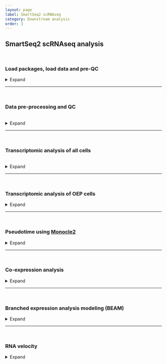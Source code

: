 ```yaml
---
layout: page
label: SmartSeq2 scRNAseq
category: Downstream analysis
order: 3
---
```


## SmartSeq2 scRNAseq analysis

</br>

### Load packages, load data and pre-QC

<details><summary class="box">Expand</summary>
<p>

Automatic switch for running pipeline through Nextflow or interactively in Rstudio

```R
library(getopt)
spec = matrix(c(
  'runtype', 'l', 2, "character",
  'cores'   , 'c', 2, "integer",
  'custom_functions', 'm', 2, "character"
), byrow=TRUE, ncol=4)
opt = getopt(spec)

# Set run location
if(length(commandArgs(trailingOnly = TRUE)) == 0){
  cat('No command line arguments provided, user defaults paths are set for running interactively in Rstudio on docker\n')
  opt$runtype = "user"
} else {
  if(is.null(opt$runtype)){
    stop("--runtype must be either 'user' or 'nextflow'")
  }
  if(tolower(opt$runtype) != "user" & tolower(opt$runtype) != "nextflow"){
    stop("--runtype must be either 'user' or 'nextflow'")
  }
  if(tolower(opt$runtype) == "nextflow"){
    if(is.null(opt$custom_functions) | opt$custom_functions == "null"){
      stop("--custom_functions path must be specified in process params config")
    }
  }
}
```

</br>

Set paths and pipeline parameters. Load data, packages and custom functions.

```R
{
  if (opt$runtype == "user"){

    # load custom functions
    sapply(list.files('./NF-downstream_analysis/bin/custom_functions/', full.names = T), source)

    output_path = "./output/NF-downstream_analysis/smartseq_analysis/output/"
    plot_path = "./output/NF-downstream_analysis/smartseq_analysis/output/plots/"
    merged_counts_path = './output/NF-smartseq2_alignment/merged_counts/output/'
    genome_annotations_path = './output/NF-downstream_analysis/extract_gtf_annotations/'
    gfp_counts = './output/NF-smartseq2_alignment/merged_counts/output/'
    velocyto_input = './output/NF-smartseq2_alignment/velocyto/'

    # set cores
    ncores = 8

  } else if (opt$runtype == "nextflow"){
    cat('pipeline running through nextflow\n')

    # load custom functions
    sapply(list.files(opt$custom_functions, full.names = T), source)
    output_path = "./output/"
    plot_path = "./output/plots/"
    merged_counts_path = './'
    genome_annotations_path = './'
    gfp_counts = './'
    velocyto_input = './'

    # set cores
    ncores = opt$cores
  }

  dir.create(output_path, recursive = T)
  dir.create(plot_path, recursive = T)

  # load required packages
  library(Antler)
  library(velocyto.R)
  library(stringr)
  library(monocle)
  library(plyr)
  library(dplyr)
  library(ggsignif)
  library(cowplot)
  library(rstatix)
  library(extrafont)
}

# set pipeline params
seed=1
perp=5
eta=200

#' Stage colors
stage_cols = setNames(c("#BBBDC1", "#6B98E9", "#05080D"), c('8', '11', '15'))
```

</br>

Load data and initialise Antler object

```R
# Load and hygienize dataset
m = Antler$new(plot_folder=plot_path, num_cores=ncores)

# load in phenoData and assayData from ../dataset -> assayData is count matrix; phenoData is metaData (i.e. replicated, conditions, samples etc)
m$loadDataset(folderpath=merged_counts_path)

pData(m$expressionSet)$cells_colors = stage_cols[as.character(pData(m$expressionSet)$timepoint)]
```

</br>

Plot pre-QC metrics

```R
m$plotReadcountStats(data_status="Raw", by="timepoint", category="timepoint", basename="preQC", reads_name="read", cat_colors=unname(stage_cols))
```

<div class="tab">
  <button class="tablinks" onclick="openTab(event, 'Cells per stage-pre')">Cells per stage</button>
  <button class="tablinks" onclick="openTab(event, 'Readcounts per cell-pre')">Readcounts per cell</button>
  <button class="tablinks" onclick="openTab(event, 'Genes per cell-pre')">Genes per cell</button>
</div>

<div id="Cells per stage-pre" class="tabcontent">
  <img src="{{site.baseurl}}/assets/output/NF-downstream_analysis/smartseq_analysis/output/plots/preQC_statistics_cellNumber_timepoint_by_timepoint.png">
</div>

<div id="Readcounts per cell-pre" class="tabcontent">
  <img src="{{site.baseurl}}/assets/output/NF-downstream_analysis/smartseq_analysis/output/plots/preQC_statistics_counts_timepoint_by_timepoint.png">
</div>

<div id="Genes per cell-pre" class="tabcontent">
  <img src="{{site.baseurl}}/assets/output/NF-downstream_analysis/smartseq_analysis/output/plots/preQC_statistics_geneCounts_timepoint_by_timepoint.png">
</div>

</br>

</br>

Some key genes are not annotated in the GTF - manually add these gene names to the annotations file

```R
# read in annotations file
gtf_annotations = read.csv(list.files(genome_annotations_path, pattern = '*gene_annotations.csv', full.names = T), stringsAsFactors = F)

# add missing annotations to annotations file
extra_annotations = c('FOXI3' = 'ENSGALG00000037457', 'ATN1' = 'ENSGALG00000014554', 'TBX10' = 'ENSGALG00000038767',
                      'COL11A1' = 'ENSGALG00000005180', 'GRHL2' = 'ENSGALG00000037687')

# add extra annotations to annotations csv file
gtf_annotations[,2] <- apply(gtf_annotations, 1, function(x) ifelse(x[1] %in% extra_annotations, names(extra_annotations)[extra_annotations %in% x], x[2]))

# label extra MT genes
MT_genes = c('ND3', 'CYTB', 'COII', 'ATP8', 'ND4', 'ND4L')
gtf_annotations[gtf_annotations[,2] %in% MT_genes,2] <- paste0('MT-', gtf_annotations[gtf_annotations[,2] %in% MT_genes,2])

write.csv(gtf_annotations, paste0(output_path, 'new_annotations.csv'), row.names = F)

# set gene annotations
m$setCurrentGeneNames(geneID_mapping_file=paste0(output_path, 'new_annotations.csv'))
```

</br>

Add list of key genes to Antler object

```R
#' Store known genes
apriori_genes = c(
  'DACH1', 'DLX3', 'DLX5', 'DLX6', 'EYA1', 'EYA2', 'FOXG1', 'FOXI3', 'GATA3', 'GBX2', 'HESX1', 'IRX1', 'IRX2', 'IRX3', 'LMX1A', 'LMX1B', 'PAX2', 'SALL4', 'SIX4', 'SOHO-1', 'SOX10', 'SOX2', 'SOX8', 'SOX9', 'SIX1', 'TBX2', # Known_otic_genes
  'ATN1', 'BACH2', 'CNOT4', 'CXCL14', 'DACH2', 'ETS1', 'FEZ1', 'FOXP3', 'HIPK1', 'HOMER2', 'IRX4', 'IRX5', 'KLF7', 'KREMEN1', 'LDB1', 'MSI1', 'PDLIM4', 'PLAG1', 'PNOC', 'PKNOX2', 'RERE', 'SMOC1', 'SOX13', 'TCF7L2', 'TEAD3', 'ZBTB16', 'ZFHX3', 'ZNF384', 'ZNF385C', # New_otic_TFs
  'PRDM1', 'FOXI1', 'NKX2-6', 'NR2F2', 'PDLIM1', 'PHOX2B', 'SALL1', 'TBX10', 'TFAP2E', 'TLX1', 'VGLL2', # Epibranchial_genes
  'ZNF423', 'CXCR4', 'MAFB', 'MYC', 'ZEB2', # Neural_Genes
  'CD151', 'ETS2', 'FGFR4', 'OTX2', 'Pax3', 'PAX6', 'PAX7', 'SIX3', # Non_otic_placode_genes
  'FOXD3', 'ID2', 'ID4', 'MSX1', 'TFAP2A', 'TFAP2B', 'TFAP2C', # Neural_Crest_Genes
  'GATA2', # Epidermis_genes
  'COL11A1', 'DTX4', 'GRHL2', 'NELL1', 'OTOL1', # Disease_associated_genes
  'ARID3A', 'BMP4', 'CREBBP', 'ETV4', 'ETV5', 'EYA4', 'FOXP4', 'FSTL4', 'HOXA2', 'JAG1', 'LFNG', 'LZTS1', 'MAFA', 'MEIS1', 'MYB', 'MYCN', 'NFKB1', 'NOTCH1', 'SPRY1', 'SPRY2', 'SSTR5', # chen et al. 2017
  'TWIST1', 'ASL1', 'MAF' # other_genes
)

m$favorite_genes <- unique(sort(apriori_genes))
```

</details>

---

</br>

### Data pre-processing and QC

</br>

<details><summary class="box">Expand</summary>
<p>

Remove gene and cell outliers

```R
#' Remove outliers genes and cells
m$removeOutliers( lowread_thres = 5e5,   # select cells with more than 500000 reads
                  genesmin = 1000,       # select cells expressing more than 1k genes
                  cellmin = 3,           # select genes expressed in more than 3 cells)
                  data_status='Raw')
```

</br>

Remove control cells

```R
annotations = list(
  "blank"=c('241112', '250184', '265102', '272111', '248185', '274173'),
  "bulk"=c('225110', '251172', '273103', '280110', '235161', '246161'),
  "human"=c('233111', '249196', '257101', '264112', '233185', '247173')
)

m$excludeCellsFromIds(which(m$getCellsNames() %in% unlist(annotations)))
```

Remove cells with more than 6% of mitochondrial read counts

```R
m$removeGenesFromRatio(
  candidate_genes=grep('^MT-', m$getGeneNames(), value=T),
  threshold = 0.06
)
```

</br>

QC plots

```R
m$plotReadcountStats(data_status="Raw", by="timepoint", category="timepoint", basename="postQC", reads_name="read", cat_colors=unname(stage_cols))

```

<div class="tab">
  <button class="tablinks" onclick="openTab(event, 'Cells per stage-post')">Cells per stage</button>
  <button class="tablinks" onclick="openTab(event, 'Readcounts per cell-post')">Readcounts per cell</button>
  <button class="tablinks" onclick="openTab(event, 'Genes per cell-post')">Genes per cell</button>
</div>

<div id="Cells per stage-post" class="tabcontent">
  <img src="{{site.baseurl}}/assets/output/NF-downstream_analysis/smartseq_analysis/output/plots/postQC_statistics_cellNumber_timepoint_by_timepoint.png">
</div>

<div id="Readcounts per cell-post" class="tabcontent">
  <img src="{{site.baseurl}}/assets/output/NF-downstream_analysis/smartseq_analysis/output/plots/postQC_statistics_counts_timepoint_by_timepoint.png">
</div>

<div id="Genes per cell-post" class="tabcontent">
  <img src="{{site.baseurl}}/assets/output/NF-downstream_analysis/smartseq_analysis/output/plots/postQC_statistics_geneCounts_timepoint_by_timepoint.png">
</div>

</br>

</br>

Normalize readcounts to CPM and remove genes with <10 CPM

```R
m$normalize(method="Count-Per-Million")
m$excludeUnexpressedGenes(min.cells=3, data_status='Normalized')
m$removeLowlyExpressedGenes(expression_threshold=1, selection_theshold=10, data_status='Normalized')
```

</details>

---

</br>

### Transcriptomic analysis of all cells

</br>

<details><summary class="box">Expand</summary>
<p>

Generate gene-gene correlation matrix

```R
# change plot folder
curr_plot_folder = paste0(plot_path, "all_cells/")
dir.create(curr_plot_folder)

# "fastCor" uses the tcrossprod function which by default relies on BLAS to speed up computation. This produces inconsistent result in precision depending on the version of BLAS being used.
# see "matprod" in https://stat.ethz.ch/R-manual/R-devel/library/base/html/options.html
corr.mat = fastCor(t(m$getReadcounts(data_status='Normalized')), method="spearman")
```

Identification of modules of co-correlated genes

This feature is the prime reason for using the Antler package. This enables us to heirarchically cluster genes based on gene-gene correlation providing sets of co-correlated genes. Poor quality clusters are then filtered unbiasedly through iterative filtering/clustering.

For further information on Antler gene module identification, click [here](https://juliendelile.github.io/Antler/articles/Transcriptomic-summary.html#gene-modules-identification).

```R
#' ## Gene modules identification
m$identifyGeneModules(
  method="TopCorr_DR",
  corr=corr.mat,
  corr_t = 0.3, # gene correlation threshold
  topcorr_mod_min_cell=0, # default
  topcorr_mod_consistency_thres=0.4, # default
  topcorr_mod_skewness_thres=-Inf, # default
  topcorr_min_cell_level=5,
  topcorr_num_max_final_gms=40, # heuristically set to give sufficient cluster diversity and of reasonable size in order to select modules from gene candidate list
  data_status='Normalized'
)
# corr_t = gene correlation threshold
# topcorr_mod_min_cell = minimum number of cells expressing gene module
# topcorr_mod_consistency_thres = proportion of cells expressing gene module (binarised z-scored log-transformed normalised expression levels)
# topcorr_mod_skewness_thres = test whether genes are expressed only in subset of cells
# topcorr_min_cell_level = minimum expression level in cells which express gene module
# topcorr_num_max_final_gms = maximum number of final gene modules

names(m$topCorr_DR$genemodules) <- paste0("GM ", seq(length(m$topCorr_DR$genemodules)))
```

Plot gene modules

```R
# identify cell clusters based on remaining genes
m$identifyCellClusters(method='hclust', used_genes="topCorr_DR.genemodules", data_status='Normalized')

m$plotGeneModules(
  basename='AllCells',
  curr_plot_folder = curr_plot_folder,
  displayed.gms = 'topCorr_DR.genemodules',
  displayed.geneset=NA,
  use.dendrogram='hclust',
  display.clusters=NULL,
  file_settings=list(list(type='pdf', width=20, height=20)),
  data_status='Normalized',
  gene_transformations='logscaled',
  pretty.params=list("size_factor"=3, "ngenes_per_lines" = 0, "side.height.fraction"=.15),
  display.legend = FALSE,
  extra_legend=list("text"=c('ss8-9', 'ss11-12', 'ss14-15'), "colors"=unname(stage_cols))
)

m$writeGeneModules(basename='AllCells_allGms', gms='topCorr_DR.genemodules', folder_path = curr_plot_folder)
```

<a href="{{ site.baseurl }}/assets/output/NF-downstream_analysis/smartseq_analysis/output/plots/all_cells/AllCells_topCorr_DR.genemodules_Normalized_logscaled.pdf">Download
PDF</a>

<a href="{{ site.baseurl }}/assets/output/NF-downstream_analysis/smartseq_analysis/output/plots/all_cells/AllCells_allGms_topCorr_DR.genemodules.txt">Download
gene module list</a>

![]({{ site.baseurl }}{% link /assets/output/NF-downstream_analysis/smartseq_analysis/output/plots/all_cells/AllCells_topCorr_DR.genemodules_Normalized_logscaled.png %})

</br>

Filter out cells with low summary counts

```R
m2 = m$copy()
m2$excludeCellsFromIds(m$getReadcounts('Normalized')[unlist(m$topCorr_DR$genemodules),] %>% colSums %>% {as.numeric(scale(log(.), center=TRUE, scale=T))} %>% {which(. < -1.5)})
m2$excludeUnexpressedGenes(min.cells=1, data_status="Normalized", verbose=TRUE)
```

</br>

Select gene modules based on the presence of genes known to be involved in differentiation and re-cluster cells

```R
bait_genes = c("HOXA2", "PAX6", "SOX2", "MSX1", "Pax3", "SALL1", "ETS1", "TWIST1", "HOMER2", "LMX1A", "VGLL2", "EYA2", "PRDM1", "FOXI3", "NELL1", "DLX5", "SOX8", "SOX10", "SOHO-1", "IRX4", "DLX6")

m2$dR$genemodules = Filter(function(x){any(bait_genes %in% x)}, m2$topCorr_DR$genemodules)

# cluster into 5 clusters
m2$identifyCellClusters(method='hclust', clust_name="Mansel", used_genes="dR.genemodules", data_status='Normalized', numclusters=5)

# set cluster colours
clust.colors <- c('#da70d6', '#c71585', '#b0c4de', '#afeeee', '#5f9ea0')

# read in GFP counts
gfp_counts = read.table(file=paste0(gfp_counts, 'gfpData.csv'), header=TRUE, check.names=FALSE)
```

</br>

Plot final clustering of all cells

```R
m2$plotGeneModules(
  basename='AllCellsManualGMselection',
  curr_plot_folder = curr_plot_folder,
  displayed.gms = 'dR.genemodules',
  displayed.geneset=NA,
  use.dendrogram='Mansel',
  file_settings=list(list(type='pdf', width=10, height=10)),
  data_status='Normalized',
  gene_transformations=c('log', 'logscaled'),
  extra_colors=cbind(
    m2$cellClusters$Mansel$cell_ids %>% clust.colors[.],
"PAX2_log"=m2$getReadcounts(data_status='Normalized')['PAX2',] %>%
      {log10(1+.)} %>%
      {as.integer(1+100*./max(.))} %>%
      colorRampPalette(c("white", "black"))(n=100)[.],
    "GFP_log"= as.numeric(gfp_counts[m2$getCellsNames()]) %>%
{log10(1+.)} %>%
{as.integer(1+100*./max(.))} %>%
colorRampPalette(c("white", "darkgreen"))(n=100)[.]
),
pretty.params=list("size_factor"=2, "side.height.fraction"=0.5),
display.legend = FALSE,
extra_legend=list("text"=c('ss8-9', 'ss11-12', 'ss14-15'), "colors"=unname(stage_cols))
)

m2$writeGeneModules(basename='AllCells_baitGMs', gms='dR.genemodules', folder_path = curr_plot_folder)
```

<a href="{{ site.baseurl }}/assets/output/NF-downstream_analysis/smartseq_analysis/output/plots/all_cells/AllCellsManualGMselection_dR.genemodules_Normalized_logscaled.pdf">Download
PDF</a>

<a href="{{ site.baseurl }}/assets/output/NF-downstream_analysis/smartseq_analysis/output/plots/all_cells/AllCells_baitGMs_dR.genemodules">Download
gene module list</a>

![]({{ site.baseurl }}{% link /assets/output/NF-downstream_analysis/smartseq_analysis/output/plots/all_cells/AllCellsManualGMselection_dR.genemodules_Normalized_logscaled.png %})

</br>

Plot tSNEs of cell clusters and developmental stage

```R
curr_plot_folder = paste0(plot_path, "all_cells/tsne/")
dir.create(curr_plot_folder)


png(paste0(curr_plot_folder, 'allcells_clusters_TSNE.png'), height = 15, width = 15, family = 'Arial', units = 'cm', res = 400)
tsne_plot(m2, m2$dR$genemodules, seed=seed, colour_by=m2$cellClusters$Mansel$cell_ids, colours=clust.colors, perplexity=perp, eta=eta) +
  ggtitle('Clusters') +
  theme(plot.title = element_text(hjust = 0.5))
graphics.off()


png(paste0(curr_plot_folder, 'allcells_stage_TSNE.png'), height = 15, width = 15, family = 'Arial', units = 'cm', res = 400)
tsne_plot(m2, m2$dR$genemodules, seed=seed, colour_by = pData(m2$expressionSet)$timepoint, colours = stage_cols, perplexity=perp, eta=eta) +
  ggtitle('Developmental stage') +
  theme(plot.title = element_text(hjust = 0.5))
graphics.off()
```

<div class="tab">
  <button class="tablinks" onclick="openTab(event, 'allcells_clusters_TSNE')">Cell clusters tSNE</button>
  <button class="tablinks" onclick="openTab(event, 'allcells_stage_TSNE')">Developmental stage tSNE</button>
</div>

<div id="allcells_clusters_TSNE" class="tabcontent">
  <img src="{{site.baseurl}}/assets/output/NF-downstream_analysis/smartseq_analysis/output/plots/all_cells/tsne/allcells_clusters_TSNE.png">
</div>

<div id="allcells_stage_TSNE" class="tabcontent">
  <img src="{{site.baseurl}}/assets/output/NF-downstream_analysis/smartseq_analysis/output/plots/all_cells/tsne/allcells_stage_TSNE.png">
</div>

</br>

Plot tSNEs of genes of interest

```R
gene_list = c('SOX2', 'SOX10', 'SOX8', 'PAX7', 'PAX2', 'LMX1A', 'SOX21', 'SIX1')
for(gn in gene_list){
  png(paste0(curr_plot_folder, gn, '_TSNE.png'), height = 15, width = 15, family = 'Arial', units = 'cm', res = 400)
  print(tsne_plot(m2, m2$dR$genemodules, seed=seed, colour_by = as.integer(1+100*log10(1+m2$getReadcounts(data_status='Normalized')[gn,]) / max(log10(1+m2$getReadcounts(data_status='Normalized')[gn,]))),
            colours = c("grey", "darkmagenta"), perplexity=perp, eta=eta) +
          ggtitle(gn) +
          theme(plot.title = element_text(hjust = 0.5)))
  graphics.off()
}


png(paste0(curr_plot_folder, 'GFP_TSNE.png'), height = 15, width = 15, family = 'Arial', units = 'cm', res = 400)
tsne_plot(m2, m2$dR$genemodules, seed=seed, colour_by = as.integer(1+100*log10(1+gfp_counts[m2$getCellsNames()]) / max(log10(1+gfp_counts[m2$getCellsNames()]))),
                colours = c("grey", "darkgreen"), perplexity=perp, eta=eta) +
  ggtitle('GFP') +
  theme(plot.title = element_text(hjust = 0.5))
graphics.off()
```

<div class="tab">
  <button class="tablinks" onclick="openTab(event, 'all_SOX2')">Sox2</button>
  <button class="tablinks" onclick="openTab(event, 'all_SOX10')">Sox10</button>
  <button class="tablinks" onclick="openTab(event, 'all_SOX8')">Sox8</button>
  <button class="tablinks" onclick="openTab(event, 'all_PAX7')">Pax7</button>
  <button class="tablinks" onclick="openTab(event, 'all_PAX2')">Pax2</button>
  <button class="tablinks" onclick="openTab(event, 'all_LMX1A')">Lmx1a</button>
  <button class="tablinks" onclick="openTab(event, 'all_SOX21')">Sox21</button>
  <button class="tablinks" onclick="openTab(event, 'all_SIX1')">Six1</button>
  <button class="tablinks" onclick="openTab(event, 'all_GFP')">GFP</button>

</div>

<div id="all_SOX2" class="tabcontent">
  <img src="{{site.baseurl}}/assets/output/NF-downstream_analysis/smartseq_analysis/output/plots/all_cells/tsne/SOX2_TSNE.png">
</div>

<div id="all_SOX10" class="tabcontent">
  <img src="{{site.baseurl}}/assets/output/NF-downstream_analysis/smartseq_analysis/output/plots/all_cells/tsne/SOX10_TSNE.png">
</div>

<div id="all_SOX8" class="tabcontent">
  <img src="{{site.baseurl}}/assets/output/NF-downstream_analysis/smartseq_analysis/output/plots/all_cells/tsne/SOX8_TSNE.png">
</div>

<div id="all_PAX7" class="tabcontent">
  <img src="{{site.baseurl}}/assets/output/NF-downstream_analysis/smartseq_analysis/output/plots/all_cells/tsne/PAX7_TSNE.png">
</div>

<div id="all_PAX2" class="tabcontent">
  <img src="{{site.baseurl}}/assets/output/NF-downstream_analysis/smartseq_analysis/output/plots/all_cells/tsne/PAX2_TSNE.png">
</div>

<div id="all_LMX1A" class="tabcontent">
  <img src="{{site.baseurl}}/assets/output/NF-downstream_analysis/smartseq_analysis/output/plots/all_cells/tsne/LMX1A_TSNE.png">
</div>

<div id="all_SOX21" class="tabcontent">
  <img src="{{site.baseurl}}/assets/output/NF-downstream_analysis/smartseq_analysis/output/plots/all_cells/tsne/SOX21_TSNE.png">
</div>

<div id="all_SIX1" class="tabcontent">
  <img src="{{site.baseurl}}/assets/output/NF-downstream_analysis/smartseq_analysis/output/plots/all_cells/tsne/SIX1_TSNE.png">
</div>

<div id="all_GFP" class="tabcontent">
  <img src="{{site.baseurl}}/assets/output/NF-downstream_analysis/smartseq_analysis/output/plots/all_cells/tsne/GFP_TSNE.png">
</div>

</br>

Plot dotplot for genes of interest

```R
curr_plot_folder = paste0(plot_path, "all_cells/")
# gene list for dotplot
gene_list = c("DLX6", "HOMER2", "FOXI3", "TFAP2E", "ZNF385C", "SIX1", "PAX2", "DLX3", "NELL1", "FGF8", "VGLL2", "EYA1", "SOHO-1", "LMX1A", "SOX8", "ZBTB16", "DLX5", "TFAP2A", # Placodes
              "SOX10", "WNT1", "MSX2", "BMP5", "PAX7", "TFAP2B", "LMO4", "ETS1", "MSX1", "SOX9", # NC
              "ZEB2", "HOXA2", "SOX2", "RFX4", "PAX6", "WNT4", "SOX21", # Neural
              "SIM1", "PITX2", "TWIST1") # Mesoderm

# get cell branch information for dotplot
cell_cluster_data = data.frame(cluster = m2$cellClusters$Mansel$cell_ids) %>%
  tibble::rownames_to_column('cellname') %>%
  dplyr::mutate(celltype = case_when(
    cluster == "1" ~ "OEP",
    cluster == "2" ~ "Late Placodal",
    cluster == "3" ~ 'Neural',
    cluster == "4" ~ 'Mesodermal',
    cluster == "5" ~ 'Neural Crest'
  ))

# gather data for dotplot
dotplot_data <- data.frame(t(m2$getReadcounts('Normalized')[gene_list, ]), check.names=F) %>%
  tibble::rownames_to_column('cellname') %>%
  tidyr::gather(genename, value, -cellname) %>%
  dplyr::left_join(cell_cluster_data, by="cellname") %>%
  dplyr::group_by(genename, celltype) %>%
  # calculate percentage of cells in each cluster expressing gene
  dplyr::mutate('Proportion of Cells Expressing' = sum(value > 0)/n()) %>%
  # scale data
  dplyr::group_by(genename) %>%
  dplyr::mutate(value = scale(value)) %>%
  # calculate mean expression
  dplyr::group_by(genename, celltype) %>%
  dplyr::mutate('Scaled Average Expression'=mean(value)) %>%
  dplyr::distinct(genename, celltype, .keep_all=TRUE) %>%
  dplyr::ungroup() %>%
  # make factor levels to order genes in dotplot
  dplyr::mutate(genename = factor(genename, levels = gene_list)) %>%
  # make factor levels to order cells in dotplott
  dplyr::mutate(celltype = factor(celltype, levels = rev(c("OEP", "Late Placodal", "Neural Crest", "Neural", "Mesodermal"))))

png(paste0(curr_plot_folder, "all_cells_dotplot.png"), width=25, height=10, family = 'Arial', units = "cm", res = 400)
ggplot(dotplot_data, aes(x=genename, y=celltype, size=`Proportion of Cells Expressing`, color=`Scaled Average Expression`)) +
  geom_count() +
  scale_size_area(max_size=5) +
  scale_x_discrete(position = "top") + xlab("") + ylab("") +
  scale_color_gradient(low = "grey90", high = "blue") +
  theme_classic() +
  theme(axis.text.x = element_text(angle = 45, hjust = 0, size=9), axis.text.y = element_text(colour = clust.colors[c(4,3,5,2,1)], face = 'bold', size = 12),
        legend.position="bottom", legend.box = "horizontal", plot.margin=unit(c(0,1,0,0),"cm"))
graphics.off()
```

![]({{ site.baseurl }}{% link /assets/output/NF-downstream_analysis/smartseq_analysis/output/plots/all_cells/all_cells_dotplot.png %})

</details>

---

</br>

### Transcriptomic analysis of OEP cells

<details><summary class="box">Expand</summary>
<p>

Clusters 3-5 are composed of non-oep derived populations (they are also mostly PAX2 negative)

We exclude these cells from the subsequent analysis

```R
curr_plot_folder = paste0(plot_path, "oep_subset/")
dir.create(curr_plot_folder)

m_oep = m2$copy()
m_oep$excludeCellFromClusterIds(cluster_ids=c(3:5), used_clusters='Mansel', data_status='Normalized')

#' Some genes may not be expressed any more in the remaining cells
m_oep$excludeUnexpressedGenes(min.cells=1, data_status="Normalized", verbose=TRUE)
m_oep$removeLowlyExpressedGenes(expression_threshold=1, selection_theshold=10, data_status='Normalized')
```

Calculate and plot gene modules for OEPs

```R

# "fastCor" uses the tcrossprod function which by default relies on BLAS to speed up computation. This produces inconsistent result in precision depending on the version of BLAS being used.
# see "matprod" in https://stat.ethz.ch/R-manual/R-devel/library/base/html/options.html
corr.mat2 = fastCor(t(m_oep$getReadcounts(data_status='Normalized')), method="spearman")

m_oep$identifyGeneModules(
  method="TopCorr_DR",
  corr=corr.mat2,
  corr_t = 0.3,
  topcorr_mod_min_cell=0, # default
  topcorr_mod_consistency_thres=0.4, # default
  topcorr_mod_skewness_thres=-Inf, # default
  topcorr_min_cell_level=5,
  data_status='Normalized'
)

names(m_oep$topCorr_DR$genemodules) <- paste0("GM ", seq(length(m_oep$topCorr_DR$genemodules)))

m_oep$writeGeneModules(folder_path = curr_plot_folder, basename='OEP_allGms', gms='topCorr_DR.genemodules')

m_oep$identifyCellClusters(method='hclust', used_genes="topCorr_DR.genemodules", data_status='Normalized')

m_oep$plotGeneModules(
  curr_plot_folder = curr_plot_folder,
  basename='OEP_allGms',
  displayed.gms = 'topCorr_DR.genemodules',
  displayed.geneset=NA,
  use.dendrogram='hclust',
  display.clusters=NULL,
  file_settings=list(list(type='pdf', width=10, height=10)),
  data_status='Normalized',
  gene_transformations='logscaled',
  pretty.params=list("size_factor"=2, "ngenes_per_lines" = 8, "side.height.fraction"=0.15),
  display.legend = FALSE,
  extra_legend=list("text"=c('ss8-9', 'ss11-12', 'ss14-15'), "colors"=unname(stage_cols))
)
```

<a href="{{ site.baseurl }}/assets/output/NF-downstream_analysis/smartseq_analysis/output/plots/oep_subset/OEP_allGms_topCorr_DR.genemodules_Normalized_logscaled.pdf">Download
PDF</a>

<a href="{{ site.baseurl }}/assets/output/NF-downstream_analysis/smartseq_analysis/output/plots/oep_subset/OEP_allGms_topCorr_DR.genemodules.txt">Download
gene module list</a>

![]({{ site.baseurl }}{% link /assets/output/NF-downstream_analysis/smartseq_analysis/output/plots/oep_subset/OEP_allGms_topCorr_DR.genemodules_Normalized_logscaled.png %})

Select gene modules based on the presence of genes known to be involved in otic and epibranchial differentiation and re-cluster cells

```R
bait_genes = c("HOMER2", "LMX1A", "SOHO-1", "SOX10", "VGLL2", "FOXI3", 'ZNF385C', 'NELL1', "CXCL14", "EYA4")

m_oep$topCorr_DR$genemodules.selected = Filter(function(x){any(bait_genes %in% x)}, m_oep$topCorr_DR$genemodules)

# cluster into 5 clusters
m_oep$identifyCellClusters(method='hclust', clust_name="Mansel", used_genes="topCorr_DR.genemodules.selected", data_status='Normalized', numclusters=5)

clust.colors <- c('#ffa07a', '#f55f20', '#dda0dd', '#48d1cc', '#b2ffe5')

m_oep$plotGeneModules(
  curr_plot_folder = curr_plot_folder,
  basename='OEP_GMselection',
  displayed.gms = 'topCorr_DR.genemodules.selected',
  displayed.geneset=NA,
  use.dendrogram='Mansel',
  file_settings=list(list(type='pdf', width=10, height=5)),
  data_status='Normalized',
  gene_transformations=c('log', 'logscaled'),
  extra_colors=cbind(
    m_oep$cellClusters$Mansel$cell_ids %>% clust.colors[.]
  ),
  display.legend = FALSE,
  pretty.params=list("size_factor"=2, "ngenes_per_lines" = 6, "side.height.fraction"=0.5),
  extra_legend=list("text"=c('ss8-9', 'ss11-12', 'ss14-15'), "colors"=unname(stage_cols))
)

# add gene modules txt
m_oep$writeGeneModules(folder_path = curr_plot_folder, basename='OEP_GMselection', gms='topCorr_DR.genemodules')
```

<a href="{{ site.baseurl }}/assets/output/NF-downstream_analysis/smartseq_analysis/output/plots/oep_subset/OEP_GMselection_topCorr_DR.genemodules.selected_Normalized_logscaled.pdf">Download
PDF</a>

<a href="{{ site.baseurl }}/assets/output/NF-downstream_analysis/smartseq_analysis/output/plots/oep_subset/OEP_GMselection_topCorr_DR.genemodules.txt">Download
gene module list</a>

![]({{ site.baseurl }}{% link /assets/output/NF-downstream_analysis/smartseq_analysis/output/plots/oep_subset/OEP_GMselection_topCorr_DR.genemodules.selected_Normalized_logscaled.png %})

</br>

Plot tSNEs of cell clusters and developmental stage

```R
curr_plot_folder = paste0(plot_path, 'oep_subset/tsne/')
dir.create(curr_plot_folder)

png(paste0(curr_plot_folder, 'OEP_clusters_TSNE.png'), height = 15, width = 15, family = 'Arial', units = 'cm', res = 400)
tsne_plot(m_oep, m_oep$topCorr_DR$genemodules.selected, seed=seed, colour_by=m_oep$cellClusters[['Mansel']]$cell_ids, colours=clust.colors, perplexity=perp, eta=eta) +
ggtitle('Clusters') +
theme(plot.title = element_text(hjust = 0.5))
graphics.off()

png(paste0(curr_plot_folder, 'OEP_stage_TSNE.png'), height = 15, width = 15, family = 'Arial', units = 'cm', res = 400)
tsne_plot(m_oep, m_oep$topCorr_DR$genemodules.selected, seed=seed, colour_by = pData(m_oep$expressionSet)$timepoint, colours = stage_cols, perplexity=perp, eta=eta) +
ggtitle('Developmental stage') +
theme(plot.title = element_text(hjust = 0.5))
graphics.off()
```

<div class="tab">
  <button class="tablinks" onclick="openTab(event, 'oep_clusters_TSNE')">Cell clusters tSNE</button>
  <button class="tablinks" onclick="openTab(event, 'oep_stage_TSNE')">Developmental stage tSNE</button>
</div>

<div id="oep_clusters_TSNE" class="tabcontent">
  <img src="{{site.baseurl}}/assets/output/NF-downstream_analysis/smartseq_analysis/output/plots/oep_subset/tsne/OEP_clusters_TSNE.png">
</div>

<div id="oep_stage_TSNE" class="tabcontent">
  <img src="{{site.baseurl}}/assets/output/NF-downstream_analysis/smartseq_analysis/output/plots/oep_subset/tsne/OEP_stage_TSNE.png">
</div>

</br>

Plot expression of bait genes plus genes from bulk RNAseq and literature on tsne

```R
gene_list = c(bait_genes, 'SOX8', 'PAX2', 'TFAP2E', 'SIX1', 'ZBTB16', 'FOXG1', 'PDLIM1')
for(gn in gene_list){
png(paste0(curr_plot_folder, gn, '\_TSNE.png'), height = 15, width = 15, family = 'Arial', units = 'cm', res = 400)
print(tsne_plot(m_oep, m_oep$topCorr_DR$genemodules.selected, seed=seed, colour_by = as.integer(1+100*log10(1+m_oep$getReadcounts(data_status='Normalized')[gn,]) / max(log10(1+m_oep$getReadcounts(data_status='Normalized')[gn,]))),
colours = c("grey", "darkmagenta"), perplexity=perp, eta=eta) +
ggtitle(gn) +
theme(plot.title = element_text(hjust = 0.5)))
graphics.off()
}
```

<a href="{{ site.baseurl }}/assets/output/NF-downstream_analysis/smartseq_analysis/output/plots/oep_subset/tsne/oep_GOI_tSNEs.zip">Download
all tSNEs</a>

<div class="tab">
  <button class="tablinks" onclick="openTab(event, 'oep_SOX8')">Sox2</button>
  <button class="tablinks" onclick="openTab(event, 'oep_PAX2')">Pax2</button>
  <button class="tablinks" onclick="openTab(event, 'oep_TFAP2E')">TFAP2E</button>
  <button class="tablinks" onclick="openTab(event, 'oep_SIX1')">Six1</button>
  <button class="tablinks" onclick="openTab(event, 'oep_ZBTB16')">ZBTB16</button>
  <button class="tablinks" onclick="openTab(event, 'oep_FOXG1')">FOXG1</button>
  <button class="tablinks" onclick="openTab(event, 'oep_PDLIM1')">PDLIM1</button>

</div>

<div id="oep_SOX8" class="tabcontent">
  <img src="{{site.baseurl}}/assets/output/NF-downstream_analysis/smartseq_analysis/output/plots/oep_subset/tsne/SOX8_TSNE.png">
</div>

<div id="oep_PAX2" class="tabcontent">
  <img src="{{site.baseurl}}/assets/output/NF-downstream_analysis/smartseq_analysis/output/plots/oep_subset/tsne/PAX2_TSNE.png">
</div>

<div id="oep_TFAP2E" class="tabcontent">
  <img src="{{site.baseurl}}/assets/output/NF-downstream_analysis/smartseq_analysis/output/plots/oep_subset/tsne/TFAP2E_TSNE.png">
</div>

<div id="oep_SIX1" class="tabcontent">
  <img src="{{site.baseurl}}/assets/output/NF-downstream_analysis/smartseq_analysis/output/plots/oep_subset/tsne/SIX1_TSNE.png">
</div>

<div id="oep_ZBTB16" class="tabcontent">
  <img src="{{site.baseurl}}/assets/output/NF-downstream_analysis/smartseq_analysis/output/plots/oep_subset/tsne/ZBTB16_TSNE.png">
</div>

<div id="oep_FOXG1" class="tabcontent">
  <img src="{{site.baseurl}}/assets/output/NF-downstream_analysis/smartseq_analysis/output/plots/oep_subset/tsne/FOXG1_TSNE.png">
</div>

<div id="oep_PDLIM1" class="tabcontent">
  <img src="{{site.baseurl}}/assets/output/NF-downstream_analysis/smartseq_analysis/output/plots/oep_subset/tsne/PDLIM1_TSNE.png">
</div>

</br>

Plot tSNE co-expression plots

```R
gene_pairs <- list(c("FOXI3", "LMX1A"), c("TFAP2E", "LMX1A"), c("FOXI3", "SOX8"), c("TFAP2E", "SOX8"))
lapply(gene_pairs, function(x) {plot_tsne_coexpression(m_oep, m_oep$topCorr_DR$genemodules.selected, gene1 = x[1], gene2 = x[2], plot_folder = curr_plot_folder,
seed=seed, perplexity=perp, pca=FALSE, eta=eta, height = 15, width = 22, res = 400, units = 'cm', family = 'Arial')})

```

<div class="tab">
  <button class="tablinks" onclick="openTab(event, 'FOXI3_LMX1A')">FOXI3/LMX1A</button>
  <button class="tablinks" onclick="openTab(event, 'TFAP2E_LMX1A')">TFAP2E/LMX1A</button>
  <button class="tablinks" onclick="openTab(event, 'FOXI3_SOX8')">FOXI3/SOX8</button>
  <button class="tablinks" onclick="openTab(event, 'TFAP2E_SOX8')">TFAP2E/SOX8</button>

</div>

<div id="FOXI3_LMX1A" class="tabcontent">
  <img src="{{site.baseurl}}/assets/output/NF-downstream_analysis/smartseq_analysis/output/plots/oep_subset/tsne/FOXI3_LMX1A_co-expression_TSNE.png">
</div>

<div id="TFAP2E_LMX1A" class="tabcontent">
  <img src="{{site.baseurl}}/assets/output/NF-downstream_analysis/smartseq_analysis/output/plots/oep_subset/tsne/TFAP2E_LMX1A_co-expression_TSNE.png">
</div>

<div id="FOXI3_SOX8" class="tabcontent">
  <img src="{{site.baseurl}}/assets/output/NF-downstream_analysis/smartseq_analysis/output/plots/oep_subset/tsne/FOXI3_SOX8_co-expression_TSNE.png">
</div>

<div id="TFAP2E_SOX8" class="tabcontent">
  <img src="{{site.baseurl}}/assets/output/NF-downstream_analysis/smartseq_analysis/output/plots/oep_subset/tsne/TFAP2E_SOX8_co-expression_TSNE.png">
</div>

</details>

---

</br>

### Pseudotime using [Monocle2](http://cole-trapnell-lab.github.io/monocle-release/docs/)

<details><summary class="box">Expand</summary>
<p>

In order to study the process of differentiation from OEP to Otic and Epibranchial lineages, we order the cells in pseudotime using our subset gene modules identified as important for this process.

```R
curr_plot_folder = paste0(plot_path, "monocle_plots/")
dir.create(curr_plot_folder)

# gene modules for biological process of interest
monocle.input_dims = unlist(m_oep$topCorr_DR$genemodules.selected)

# input Antler data into Monocle
df_pheno = pData(m_oep$expressionSet)
df_feature = cbind(fData(m_oep$expressionSet), 'gene_short_name'=fData(m_oep$expressionSet)$current_gene_names) # "gene_short_name" may be required by monocle
rownames(df_feature) <- df_feature$gene_short_name

HSMM <- monocle::newCellDataSet(
  as.matrix(m_oep$getReadcounts(data_status='Normalized')),
  phenoData = new("AnnotatedDataFrame", data = df_pheno),
  featureData = new('AnnotatedDataFrame', data = df_feature),
  lowerDetectionLimit = .1,
  expressionFamily=VGAM::tobit()
)

# Dimensionality reduction and order cells along pseudotime
HSMM <- estimateSizeFactors(HSMM)
HSMM <- setOrderingFilter(HSMM, monocle.input_dims)
HSMM <- reduceDimension(HSMM, max_components = 2, method = 'DDRTree')
HSMM <- orderCells(HSMM)

# Root cells to earliest "State" (ie DDRTree branch) - which is stage 8
HSMM <- orderCells(HSMM, root_state = which.max(table(pData(HSMM)$State, pData(HSMM)$timepoint)[, "8"]))
```

Plot gradient gene expression on Monocle embeddings

```R
curr_plot_folder = paste0(plot_path, "monocle_plots/gradient_plots/")
dir.create(curr_plot_folder)

for(gn in gene_list){
  png(paste0(curr_plot_folder, "monocle_gradient_", gn, '.png'), height = 15, width = 15, family = 'Arial', units = "cm", res = 400)
  print(ggplot(data.frame('Component 1' = reducedDimS(HSMM)[1,], 'Component 2' = reducedDimS(HSMM)[2,],
                          'colour_by' = as.integer(1+100*log10(1+m_oep$getReadcounts(data_status='Normalized')[gn,]) / max(log10(1+m_oep$getReadcounts(data_status='Normalized')[gn,]))),
                          check.names = FALSE),
               aes(x=`Component 1`, y=`Component 2`, color=colour_by)) +
          geom_point() +
          scale_color_gradient(low = "grey", high = "darkmagenta") +
          theme_classic() +
          theme(legend.position = "none", axis.ticks=element_blank(), axis.text = element_blank()) +
          ggtitle(gn) +
          theme(plot.title = element_text(hjust = 0.5)))
  graphics.off()
}
```

<a href="{{ site.baseurl }}/assets/output/NF-downstream_analysis/smartseq_analysis/output/plots/monocle_plots/gradient_plots/monocle_gradient_GOI.zip">Download
all Monocle gradient plots</a>

<div class="tab">
  <button class="tablinks" onclick="openTab(event, 'monocle_SOX8')">Sox2</button>
  <button class="tablinks" onclick="openTab(event, 'monocle_PAX2')">Pax2</button>
  <button class="tablinks" onclick="openTab(event, 'monocle_TFAP2E')">TFAP2E</button>
  <button class="tablinks" onclick="openTab(event, 'monocle_SIX1')">Six1</button>
  <button class="tablinks" onclick="openTab(event, 'monocle_ZBTB16')">ZBTB16</button>
  <button class="tablinks" onclick="openTab(event, 'monocle_FOXG1')">FOXG1</button>
  <button class="tablinks" onclick="openTab(event, 'monocle_PDLIM1')">PDLIM1</button>

</div>

<div id="monocle_SOX8" class="tabcontent">
  <img src="{{site.baseurl}}/assets/output/NF-downstream_analysis/smartseq_analysis/output/plots/monocle_plots/gradient_plots/monocle_gradient_SOX8.png">
</div>

<div id="monocle_PAX2" class="tabcontent">
  <img src="{{site.baseurl}}/assets/output/NF-downstream_analysis/smartseq_analysis/output/plots/monocle_plots/gradient_plots/monocle_gradient_PAX2.png">
</div>

<div id="monocle_TFAP2E" class="tabcontent">
  <img src="{{site.baseurl}}/assets/output/NF-downstream_analysis/smartseq_analysis/output/plots/monocle_plots/gradient_plots/monocle_gradient_TFAP2E.png">
</div>

<div id="monocle_SIX1" class="tabcontent">
  <img src="{{site.baseurl}}/assets/output/NF-downstream_analysis/smartseq_analysis/output/plots/monocle_plots/gradient_plots/monocle_gradient_SIX1.png">
</div>

<div id="monocle_ZBTB16" class="tabcontent">
  <img src="{{site.baseurl}}/assets/output/NF-downstream_analysis/smartseq_analysis/output/plots/monocle_plots/gradient_plots/monocle_gradient_ZBTB16.png">
</div>

<div id="monocle_FOXG1" class="tabcontent">
  <img src="{{site.baseurl}}/assets/output/NF-downstream_analysis/smartseq_analysis/output/plots/monocle_plots/gradient_plots/monocle_gradient_FOXG1.png">
</div>

<div id="monocle_PDLIM1" class="tabcontent">
  <img src="{{site.baseurl}}/assets/output/NF-downstream_analysis/smartseq_analysis/output/plots/monocle_plots/gradient_plots/monocle_gradient_PDLIM1.png">
</div>

</br>

Plot Monocle co-expression plots

```R
curr_plot_folder = paste0(plot_path, "monocle_plots/coexpression/")
dir.create(curr_plot_folder)

# plot gradient gene co-expression on monocle embeddings
gene_pairs <- list(c("FOXI3", "LMX1A"), c("TFAP2E", "LMX1A"), c("FOXI3", "SOX8"), c("TFAP2E", "SOX8"))
lapply(gene_pairs, function(x) {monocle_coexpression_plot(m_oep, m_oep$topCorr_DR$genemodules.selected, monocle_obj = HSMM, gene1 = x[1], gene2 = x[2],
                                                          plot_folder = curr_plot_folder, height = 15, width = 22, res = 400, units = 'cm', family = 'Arial')})
```

<div class="tab">
  <button class="tablinks" onclick="openTab(event, 'monocle_FOXI3_LMX1A')">FOXI3/LMX1A</button>
  <button class="tablinks" onclick="openTab(event, 'monocle_TFAP2E_LMX1A')">TFAP2E/LMX1A</button>
  <button class="tablinks" onclick="openTab(event, 'monocle_FOXI3_SOX8')">FOXI3/SOX8</button>
  <button class="tablinks" onclick="openTab(event, 'monocle_TFAP2E_SOX8')">TFAP2E/SOX8</button>

</div>

<div id="monocle_FOXI3_LMX1A" class="tabcontent">
  <img src="{{site.baseurl}}/assets/output/NF-downstream_analysis/smartseq_analysis/output/plots/monocle_plots/coexpression/FOXI3_LMX1A_co-expression_monocle.png">
</div>

<div id="monocle_TFAP2E_LMX1A" class="tabcontent">
  <img src="{{site.baseurl}}/assets/output/NF-downstream_analysis/smartseq_analysis/output/plots/monocle_plots/coexpression/TFAP2E_LMX1A_co-expression_monocle.png">
</div>

<div id="monocle_FOXI3_SOX8" class="tabcontent">
  <img src="{{site.baseurl}}/assets/output/NF-downstream_analysis/smartseq_analysis/output/plots/monocle_plots/coexpression/FOXI3_SOX8_co-expression_monocle.png">
</div>

<div id="monocle_TFAP2E_SOX8" class="tabcontent">
  <img src="{{site.baseurl}}/assets/output/NF-downstream_analysis/smartseq_analysis/output/plots/monocle_plots/coexpression/TFAP2E_SOX8_co-expression_monocle.png">
</div>

</br>

Plot trajectories

```R
curr_plot_folder = paste0(plot_path, "monocle_plots/")

p1 = plot_cell_trajectory(HSMM, color_by = "cells_samples") +
  scale_color_manual(values = c('#BBBDC1', '#6B98E9', '#05080D'), name = "cluster")
p2 = plot_cell_trajectory(HSMM, color_by = "Pseudotime") +
  scale_color_gradient(low = "#008ABF", high = "#E53F00")

# Plot cell pseudotime
png(paste0(curr_plot_folder, 'Monocle_DDRTree_trajectories.png'), width=20, height=12, family = 'Arial', units = "cm", res = 400)
gridExtra::grid.arrange(grobs=list(p1, p2), layout_matrix=matrix(seq(2), ncol=2, byrow=T))
graphics.off()


# Plot cell state
png(paste0(curr_plot_folder, 'Monocle_DDRTree_State_facet.png'), width=12, height=12, family = 'Arial', units = "cm", res = 400)
plot_cell_trajectory(HSMM, color_by = "State") +
  scale_color_manual(values = c( '#48d1cc', '#f55f20', '#dda0dd'), name = "State")
graphics.off()
```

<div class="tab">
  <button class="tablinks" onclick="openTab(event, 'Monocle_DDRTree_trajectories')">Cell pseudotime</button>
  <button class="tablinks" onclick="openTab(event, 'Monocle_DDRTree_State_facet')">Cell state</button>

</div>

<div id="Monocle_DDRTree_trajectories" class="tabcontent">
  <img src="{{site.baseurl}}/assets/output/NF-downstream_analysis/smartseq_analysis/output/plots/monocle_plots/Monocle_DDRTree_trajectories.png">
</div>

<div id="Monocle_DDRTree_State_facet" class="tabcontent">
  <img src="{{site.baseurl}}/assets/output/NF-downstream_analysis/smartseq_analysis/output/plots/monocle_plots/Monocle_DDRTree_State_facet.png">
</div>

</br>

Generate a monocle projection plot for each known gene

```R
curr_plot_folder = paste0(plot_path, "monocle_plots/all_monocle_projections/")
dir.create(curr_plot_folder)

genes_sel = sort(intersect(
  getDispersedGenes(m_oep$getReadcounts('Normalized'), -1),
  getHighGenes(m_oep$getReadcounts('Normalized'), mean_threshold=5)
))

gene_level = m_oep$getReadcounts("Normalized")[genes_sel %>% .[. %in% m_oep$getGeneNames()],]
gene_level.2 = t(apply(log(.1+gene_level), 1, function(x){
  pc_95 = quantile(x, .95)
  if(pc_95==0){
    pc_95=1
  }
  x <- x/pc_95
  x[x>1] <- 1
  as.integer(cut(x, breaks=10))
}))

for(n in rownames(gene_level.2)){
  print(n)
  pdf(paste0(curr_plot_folder, 'Monocle_DDRTree_projection_', n, '.pdf'))
  plot(t(reducedDimS(HSMM)), pch=16, main=n, xlab="", ylab="", xaxt='n', yaxt='n', asp=1,
       col=colorRampPalette(c("#0464DF", "#FFE800"))(n = 10)[gene_level.2[n,]]
  )
  graphics.off()
}

system(paste0("zip -rj ", plot_path, "monocle_plots/all_monocle_projections.zip ", curr_plot_folder))
unlink(curr_plot_folder, recursive=TRUE, force=TRUE)
```

<a href="{{site.baseurl}}/assets/output/NF-downstream_analysis/smartseq_analysis/output/plots/monocle_plots/all_monocle_projections.zip">Download Monocle plots for all known genes</a>

</br>

Plot dotplot for genes along Monocle branches

```R
curr_plot_folder = paste0(plot_path, "monocle_plots/")

# get cell branch information for dotplot
cell_branch_data = pData(HSMM)[, "State", drop=F] %>%
  tibble::rownames_to_column('cellname') %>%
  dplyr::rename(branch = State) %>%
  dplyr::mutate(celltype = case_when(
    branch == "1" ~ "Epib",
    branch == "2" ~ "Otic",
    branch == "3" ~ 'OEP'
  ))

# gather data for dotplot
dotplot_data <- data.frame(t(m_oep$getReadcounts('Normalized')[gene_list, ]), check.names=F) %>%
  tibble::rownames_to_column('cellname') %>%
  tidyr::gather(genename, value, -cellname) %>%
  dplyr::left_join(cell_branch_data, by="cellname") %>%
  dplyr::group_by(genename, celltype) %>%
  # calculate percentage of cells in each cluster expressing gene
  dplyr::mutate('Proportion of Cells Expressing' = sum(value > 0)/n()) %>%
  # scale data
  dplyr::group_by(genename) %>%
  dplyr::mutate(value = scale(value)) %>%
  # calculate mean expression
  dplyr::group_by(genename, celltype) %>%
  dplyr::mutate('Scaled Average Expression' = mean(value)) %>%
  dplyr::distinct(genename, celltype, .keep_all=TRUE) %>%
  dplyr::ungroup()

# order genes for dotplot based on divergent expression in otic and NC lineages
gene_order <- dotplot_data %>%
  select(genename, celltype, `Scaled Average Expression`) %>%
  filter(celltype %in% c('Otic', 'Epib')) %>%
  tidyr::pivot_wider(names_from = celltype,
              values_from = `Scaled Average Expression`) %>%
  dplyr::mutate(order = Otic-Epib) %>%
  arrange(-order) %>%
  dplyr::pull(genename)


# add gene order to dotplot_data
dotplot_data <- dotplot_data %>%
  dplyr::mutate(genename = factor(genename, levels = gene_order))

png(paste0(curr_plot_folder, "m_oep_dotplot.png"), width=24, height=10, family = 'Arial', units = "cm", res = 400)
ggplot(dotplot_data, aes(x=genename, y=celltype, size=`Proportion of Cells Expressing`, color=`Scaled Average Expression`)) +
  geom_count() +
  scale_size_area(max_size=10) +
  scale_x_discrete(position = "top") + xlab("") + ylab("") +
  scale_color_gradient(low = "grey90", high = "blue") +
  theme_classic() +
  theme(axis.text.x = element_text(angle = 45, hjust = 0, size=14),
        axis.text.y = element_text(colour =  c("#48d1cc", "#dda0dd", "#f55f20"), face = 'bold', size = 16),
        legend.position="bottom", legend.box = "horizontal", plot.margin=unit(c(0,1,0,0),"cm"), legend.text=element_text(size=10), legend.title=element_text(size=12))
graphics.off()
```

</br>

Plotting the expression of candidate genes, we can easliy classify the Otic, Epibranchial and OEP branches.

![]({{ site.baseurl }}{% link /assets/output/NF-downstream_analysis/smartseq_analysis/output/plots/monocle_plots/m_oep_dotplot.png %})

</details>

---

</br>

### Co-expression analysis

<details><summary class="box">Expand</summary>
<p>

Here we calculate co-expression of key otic and epibranchial markers along each of the Monocle branches. We then test and find that the level of co-expression Otic/Epibranchial markers is higher in the OEP population relative to Otic and Epibranchial branches. This shows that individual OEP cells are co-expressing markers of both lineages - indicative of a bipotent progenenitor population.

First we determine the list of genes used for coexpression analysis.

```R
otic = c("SOX10", "SOX8", "HOMER2", 'LMX1A')
epi = c("NELL1", "FOXI3", "PDLIM1", "TFAP2E")

```

For each gene pair we calculate the proportion of cells which express both genes in each Monocle branch.

```R
# generate gene pairs for coexpression
comb <- t(combn(c(otic, epi), 2))

# use data cell branch data from dotplots
coexpression_data = data.frame()
for(pair in 1:nrow(comb)){
  if(sum(as.character(comb[pair,]) %in% otic) == 2){comparison = "o-o"}else if(sum(as.character(comb[pair,]) %in% otic) == 1){comparison = "o-e"}else{comparison = "e-e"}
  newdat = ldply(unique(cell_branch_data$celltype), function(y) {
    c(sum(colSums(m_oep$getReadcounts(data_status='Normalized')[c(comb[pair,1], comb[pair,2]), cell_branch_data[cell_branch_data$celltype == y, 'cellname']] > 0) == 2)/sum(cell_branch_data$celltype == y),
      comparison, y)
  })
  newdat[,1] <- as.numeric(newdat[,1])
  coexpression_data = rbind(coexpression_data, newdat)
}

# rename dataframe columns
colnames(coexpression_data) = c("value", "comparison", "branch")
```

We then carry out a non-parametric Kruskal Wallis test to compare the proportions of cells co-expressing pairs of genes in each Monocle branch.

```R
# test co-expression in OEP lineage and epibranchial/otic branches
coexpression_stats <- coexpression_data %>%
  mutate(branch = factor(branch, levels = c("OEP", "Epib", "Otic"))) %>%
  group_split(comparison)

names(coexpression_stats) <- lapply(coexpression_stats, function(x) as.character(unique(x[["comparison"]])))

# Non parametric kruskal wallis test
lapply(coexpression_stats, function(x) kruskal.test(value ~ branch, data = x))

# Wilcoxon rank sum test
lapply(coexpression_stats, function(x) filter(x, branch == 'OEP' | branch == "Otic") %>% wilcox.test(value ~ branch, data = .))
lapply(coexpression_stats, function(x) filter(x, branch == 'OEP' | branch == "Epib") %>% wilcox.test(value ~ branch, data = .))
```

We calculate the average proportion of cells co-expressing pairs of genes and plot the output.

```R
# calculate mean value per group and SD for plotting bar plot
plot_dat <- coexpression_data %>%
  dplyr::group_by(branch, comparison) %>%
  dplyr::summarise(
    "Proportion of Cells Co-expressing" = mean(value, na.rm = TRUE),
    sd = sd(value, na.rm = TRUE)
  ) %>%
  dplyr::ungroup() %>%
  group_split(comparison)

# rename dataframes split by comparison
names(plot_dat) <- lapply(plot_dat, function(x) as.character(unique(x[["comparison"]])))

# bar plots
oe_plot <- ggplot(plot_dat$`o-e`, aes(x=branch,y=`Proportion of Cells Co-expressing`, fill = branch)) +
  geom_bar(stat='identity') +
  scale_fill_manual("legend", values = c("Otic" = "#f55f20", "Epib" = "#48d1cc", "OEP" = "#dda0dd")) +
  geom_errorbar(aes(ymin=`Proportion of Cells Co-expressing`-sd, ymax=`Proportion of Cells Co-expressing`+sd), width=.2,
                position=position_dodge(.9)) +
  geom_signif(comparisons=list(c("OEP", "Otic")), annotations = "**",
              y_position = 0.83, tip_length = 0.02, vjust=0.4) +
  geom_signif(comparisons=list(c("OEP", "Epib")), annotations = "***",
              y_position = 0.8, tip_length = 0.02, vjust=0.4) +
  ylim(c(0, 0.85)) +
  theme_classic() +
  theme(axis.title.x=element_blank(),
        legend.position="none") +
  ggtitle("Epib-Otic") +
  theme(plot.title = element_text(hjust = 0.5))

ee_plot <- ggplot(plot_dat$`e-e`, aes(x=branch,y=`Proportion of Cells Co-expressing`, fill = branch)) +
  geom_bar(stat='identity') +
  scale_fill_manual("legend", values = c("Otic" = "#f55f20", "Epib" = "#48d1cc", "OEP" = "#dda0dd")) +
  geom_errorbar(aes(ymin=`Proportion of Cells Co-expressing`-sd, ymax=`Proportion of Cells Co-expressing`+sd), width=.2,
                position=position_dodge(.9)) +
  geom_signif(comparisons=list(c("OEP", "Otic")), annotations = "**",
              y_position = 0.83, tip_length = 0.02, vjust=0.4) +
  geom_signif(comparisons=list(c("OEP", "Epib")), annotations = "*",
              y_position = 0.8, tip_length = 0.02, vjust=0.4) +
  ylim(c(0, 0.85)) +
  theme_classic() +
  theme(axis.title.y =element_blank(),
        axis.text.y=element_blank(),
        axis.ticks.y=element_blank(),
        axis.line.y = element_blank(),
        axis.title.x=element_blank(),
        legend.position="none") +
  ggtitle("Epib-Epib") +
  theme(plot.title = element_text(hjust = 0.5))


oo_plot <- ggplot(plot_dat$`o-o`, aes(x=branch,y=`Proportion of Cells Co-expressing`, fill = branch)) +
  geom_bar(stat='identity') +
  scale_fill_manual("legend", values = c("Otic" = "#f55f20", "Epib" = "#48d1cc", "OEP" = "#dda0dd")) +
  geom_errorbar(aes(ymin=`Proportion of Cells Co-expressing`-sd, ymax=`Proportion of Cells Co-expressing`+sd), width=.2,
                position=position_dodge(.9)) +
  geom_signif(comparisons=list(c("OEP", "Otic")), annotations = "ns",
              y_position = 0.83, tip_length = 0.02, vjust=0.4) +
  geom_signif(comparisons=list(c("OEP", "Epib")), annotations = "**",
              y_position = 0.8, tip_length = 0.02, vjust=0.4) +
  ylim(c(0, 0.85)) +
  theme_classic() +
  theme(axis.title.y=element_blank(),
        axis.text.y=element_blank(),
        axis.ticks.y=element_blank(),
        axis.line.y=element_blank(),
        axis.title.x=element_blank(),
        legend.position="none") +
  ggtitle("Otic-Otic") +
  theme(plot.title = element_text(hjust = 0.5))

png(paste0(curr_plot_folder, "coexpression_test.png"), width=20, height=12, family = 'Arial', units = "cm", res = 400)
plot_grid(oe_plot, ee_plot, oo_plot, align = "hv", nrow = 1, rel_widths = c(1,1,1))
graphics.off()
```

From these three plots we can see that the co-expression of Epibranchial and Otic genes is significantly higher in the OEP branch relative to Otic and Epibranchial branches. This is not the case with the co-expression of pairs of Otic genes or pairs of Epibranchial genes.

![]({{ site.baseurl }}{% link /assets/output/NF-downstream_analysis/smartseq_analysis/output/plots/monocle_plots/coexpression_test.png %})

</details>

---

</br>

### Branched expression analysis modeling (BEAM)

<details><summary class="box">Expand</summary>
<p>

BEAM is used to identify genes with branch dependent expression.

Select genes with high expression and dispersion, and then use BEAM QC to filter and plot.

```R

genes_sel = intersect(
  getDispersedGenes(m_oep$getReadcounts('Normalized'), -1),
  getHighGenes(m_oep$getReadcounts('Normalized'), mean_threshold=5)
)

branch_point_id = 1
BEAM_res <- BEAM(HSMM[genes_sel, ], branch_point = branch_point_id, cores = m_oep$num_cores)

BEAM_res <- BEAM_res[order(BEAM_res$qval),]
BEAM_res <- BEAM_res[,c("gene_short_name", "pval", "qval")]

png(paste0(curr_plot_folder, 'Monocle_Beam.png'), width=20, height=100, family = 'Arial', units = "cm", res = 400)
beam_hm = plot_genes_branched_heatmap(HSMM[row.names(subset(BEAM_res, qval < .05)),],
                                      branch_point = branch_point_id,
                                      num_clusters = 20,
                                      cores = ncores,
                                      use_gene_short_name = T,
                                      show_rownames = T,
                                      return_heatmap=T,
                                      branch_colors=c('#dd70dd', '#48d1cc', '#f55f20'),
                                      branch_labels=c("Epib", 'Otic'))
graphics.off()

# save beam score to file
write.csv(BEAM_res %>% dplyr::arrange(pval), paste0(curr_plot_folder, 'beam_scores.csv'), row.names=F)
```

![]({{ site.baseurl }}{% link /assets/output/NF-downstream_analysis/smartseq_analysis/output/plots/beam/Monocle_Beam.png %})

</br>

Plot BEAM for original favourite genes

```R
png(paste0(curr_plot_folder, 'Monocle_Beam_knownGenes.png'), width=20, height=25, family = 'Arial', units = "cm", res = 400)
beam_hm = plot_genes_branched_heatmap(HSMM[m_oep$favorite_genes,],
                                      branch_point = branch_point_id,
                                      cores = 1,
                                      use_gene_short_name = T,
                                      show_rownames = T,
                                      return_heatmap=T,
                                      branch_colors=c('#dd70dd', '#48d1cc', '#f55f20'),
                                      branch_labels=c("Epib", 'Otic'))
graphics.off()
```

![]({{ site.baseurl }}{% link /assets/output/NF-downstream_analysis/smartseq_analysis/output/plots/beam/Monocle_Beam_knownGenes.png %})

</br>

Plot BEAM for selected markers

```R
beam_gene_list = c(gene_list, 'SOX13', 'TFAP2A', 'GATA3', 'EPHA4', 'DLX5', 'PRDM1', 'PRDM12', 'EYA1', 'EYA2', 'ETV4')

png(paste0(curr_plot_folder, 'Monocle_Beam_selGenes.png'), width=16, height=10, family = 'Arial', units = "cm", res = 400)
beam_hm = plot_genes_branched_heatmap(HSMM[beam_gene_list,],
                                      branch_point = branch_point_id,
                                      cluster_rows=FALSE,
                                      num_clusters = 4,
                                      cores = 1,
                                      use_gene_short_name = T,
                                      show_rownames = T,
                                      return_heatmap=T,
                                      branch_colors=c('#dd70dd', '#48d1cc', '#f55f20'),
                                      branch_labels=c("Epib", 'Otic'))
graphics.off()
```

![]({{ site.baseurl }}{% link /assets/output/NF-downstream_analysis/smartseq_analysis/output/plots/beam/Monocle_Beam_selGenes.png %})

</details>

---

</br>

### RNA velocity

<details><summary class="box">Expand</summary>
<p>

Read in splice counts (loom data) and filter cells and genes remaining in OEP subset.

```R
curr_plot_folder = paste0(plot_path, "velocyto/")
dir.create(curr_plot_folder)

# read in loom data, with ensembl ID as rownames instead of gene name
velocyto_dat <- custom_read_loom(list.files(velocyto_input, pattern = '*.loom', full.names = T))

# change cell names in velocyto dat to match antler cell names
velocyto_dat <- lapply(velocyto_dat, function(x) {
  colnames(x) <- gsub(".*:", "", colnames(x))
  colnames(x) <- gsub("\\..*", "", colnames(x))
  colnames(x) <- unname(sapply(colnames(x), function(y) ifelse(
    grepl("ss8-TSS", y),
    sapply(strsplit(y, split = "_"), function(z){paste0(z[[2]], z[[3]])}),
    strsplit(y, split = "_")[[1]][[3]])))
  x
})

# get gene annotations from antler object
antler.gene.names <- m_oep$expressionSet@featureData@data

# keep only cells in m_oep
m_oep_velocyto_dat <- lapply(velocyto_dat,function(x) {
  x[,colnames(x) %in% names(m_oep$cellClusters$Mansel$cell_ids)]
})

# keep only genes in cleaned antler dataset and rename genes based on antler names
m_oep_velocyto_dat <- lapply(m_oep_velocyto_dat, function(x){
  x <- x[rownames(x) %in% fData(m_oep$expressionSet)$ensembl_gene_id,]
  rownames(x) <- fData(m_oep$expressionSet)$current_gene_names[match(rownames(x), fData(m_oep$expressionSet)$ensembl_gene_id)]
  x
})
```

Extract count matrices for spliced, unspliced and spanning reads, and calculate RNA velocity

```R
# exonic read (spliced) expression matrix
emat <- m_oep_velocyto_dat$spliced
# intronic read (unspliced) expression matrix
nmat <- m_oep_velocyto_dat$unspliced
# spanning read (intron+exon) expression matrix
smat <- m_oep_velocyto_dat$spanning

# calculate cell velocity
rvel <- gene.relative.velocity.estimates(emat,nmat,smat=smat, kCells = 5, diagonal.quantiles = TRUE, fit.quantile = 0.05, n.cores = ncores)
```

Plot RNA velocity on tSNE embeddings for cell clusters

```R
# get tsne embeddings for m_oep cells
tsne.embeddings = tsne_embeddings(m_oep, m_oep$topCorr_DR$genemodules.selected, seed=seed, perplexity=perp, pca=FALSE, eta=eta)

# return velocity object to plot with ggplot
vector_dat <- show.velocity.on.embedding.cor(tsne.embeddings, rvel, n=100, scale='sqrt',
                               cex=1.5, arrow.scale=8, arrow.lwd=1.5, n.cores = ncores,
                               show.grid.flow=TRUE, min.grid.cell.mass=0.5,grid.n=20, return.details = TRUE)

# plot vector map on clusters
png(paste0(curr_plot_folder, 'OEP_subset_velocity_clusters_vector.png'), height = 15, width = 15, family = 'Arial', units = "cm", res = 400)
tsne_plot(m_oep, m_oep$topCorr_DR$genemodules.selected, seed=seed, colour_by=m_oep$cellClusters[['Mansel']]$cell_ids, colours=clust.colors, perplexity=perp, eta=eta) +
  ggtitle('Clusters') +
  theme(plot.title = element_text(hjust = 0.5)) +
  geom_segment(data = as.data.frame(vector_dat$garrows),
               aes(x = x0, xend = x1, y = y0, yend = y1),
               size = 0.5,
               arrow = arrow(length = unit(4, "points"), type = "open"),
               colour = "grey40")
graphics.off()

# plot cell arrows on clusters
png(paste0(curr_plot_folder, 'OEP_subset_velocity_clusters_arrows.png'), height = 15, width = 15, family = 'Arial', units = "cm", res = 400)
tsne_plot(m_oep, m_oep$topCorr_DR$genemodules.selected, seed=seed, colour_by=m_oep$cellClusters[['Mansel']]$cell_ids, colours=clust.colors, perplexity=perp, eta=eta) +
  ggtitle('Clusters') +
  theme(plot.title = element_text(hjust = 0.5)) +
  geom_segment(data = as.data.frame(vector_dat$arrows),
               aes(x = x0, xend = x1, y = y0, yend = y1),
               size = 0.5,
               arrow = arrow(length = unit(4, "points"), type = "open"),
               colour = "grey40")
graphics.off()
```

<div class="tab">
  <button class="tablinks" onclick="openTab(event, 'OEP_subset_velocity_clusters_arrows')">Cell clusters: cell arrows</button>
  <button class="tablinks" onclick="openTab(event, 'OEP_subset_velocity_clusters_vector')">Cell clusters: vector map</button>
</div>

<div id="OEP_subset_velocity_clusters_arrows" class="tabcontent">
  <img src="{{site.baseurl}}/assets/output/NF-downstream_analysis/smartseq_analysis/output/plots/velocyto/OEP_subset_velocity_clusters_arrows.png">
</div>

<div id="OEP_subset_velocity_clusters_vector" class="tabcontent">
  <img src="{{site.baseurl}}/assets/output/NF-downstream_analysis/smartseq_analysis/output/plots/velocyto/OEP_subset_velocity_clusters_vector.png">
</div>

</br>

Plot RNA velocity on tSNE embeddings for developmental stage

```R

# plot vector map on stage
png(paste0(curr_plot_folder, 'OEP_subset_velocity_stage_vector.png'), height = 15, width = 15, family = 'Arial', units = "cm", res = 400)
tsne_plot(m_oep, m_oep$topCorr_DR$genemodules.selected, seed=seed, colour_by=pData(m_oep$expressionSet)$timepoint, colours = stage_cols, perplexity=perp, eta=eta) +
  ggtitle('Clusters') +
  theme(plot.title = element_text(hjust = 0.5)) +
  geom_segment(data = as.data.frame(vector_dat$garrows),
               aes(x = x0, xend = x1, y = y0, yend = y1),
               size = 0.5,
               arrow = arrow(length = unit(4, "points"), type = "open"),
               colour = "grey40")
graphics.off()

# plot cell arrows on stage
png(paste0(curr_plot_folder, 'OEP_subset_velocity_stage_arrows.png'), height = 15, width = 15, family = 'Arial', units = "cm", res = 400)
tsne_plot(m_oep, m_oep$topCorr_DR$genemodules.selected, seed=seed, colour_by=pData(m_oep$expressionSet)$timepoint, colours = stage_cols, perplexity=perp, eta=eta) +
  ggtitle('Clusters') +
  theme(plot.title = element_text(hjust = 0.5)) +
  geom_segment(data = as.data.frame(vector_dat$arrows),
               aes(x = x0, xend = x1, y = y0, yend = y1),
               size = 0.5,
               arrow = arrow(length = unit(4, "points"), type = "open"),
               colour = "grey40")
graphics.off()

```

<div class="tab">
  <button class="tablinks" onclick="openTab(event, 'OEP_subset_velocity_stage_arrows')">Developmental stage: cell arrows</button>
  <button class="tablinks" onclick="openTab(event, 'OEP_subset_velocity_stage_vector')">Developmental stage: vector map</button>
</div>

<div id="OEP_subset_velocity_stage_arrows" class="tabcontent">
  <img src="{{site.baseurl}}/assets/output/NF-downstream_analysis/smartseq_analysis/output/plots/velocyto/OEP_subset_velocity_stage_arrows.png">
</div>

<div id="OEP_subset_velocity_stage_vector" class="tabcontent">
  <img src="{{site.baseurl}}/assets/output/NF-downstream_analysis/smartseq_analysis/output/plots/velocyto/OEP_subset_velocity_stage_vector.png">
</div>

</br>

Plot RNA velocity on Monocle embeddings for cell clusters

```R
# return velocity object to plot with ggplot
vector_dat <- show.velocity.on.embedding.cor(t(reducedDimS(HSMM)), rvel, n=100, scale='sqrt',
                                             cex=1.5, arrow.scale=1, arrow.lwd=1.2, cell.border.alpha = 0, n.cores = ncores,
                                             show.grid.flow=TRUE, min.grid.cell.mass=0.5,grid.n=20, return.details = TRUE)
graphics.off()

# plot vector map on clusters
png(paste0(curr_plot_folder, 'Monocle_velocity_clusters_vector.png'), height = 15, width = 15, family = 'Arial', units = "cm", res = 400)
ggplot(data.frame('Component 1' = reducedDimS(HSMM)[1,], 'Component 2' = reducedDimS(HSMM)[2,],
                  'colour_by' = as.factor(m_oep$cellClusters[['Mansel']]$cell_ids), check.names = FALSE), aes(x=`Component 1`, y=`Component 2`, color=colour_by)) +
  geom_point() +
  scale_color_manual(values = clust.colors) +
  geom_segment(data = as.data.frame(vector_dat$garrows),
               aes(x = x0, xend = x1, y = y0, yend = y1),
               size = 0.5,
               arrow = arrow(length = unit(4, "points"), type = "open"),
               colour = "grey40") +
  theme_classic() +
  theme(legend.position = "none", axis.ticks=element_blank(), axis.text = element_blank()) +
  ggtitle('Clusters') +
  theme(plot.title = element_text(hjust = 0.5))
graphics.off()

# plot cell arrows on clusters
png(paste0(curr_plot_folder, 'Monocle_velocity_clusters_arrows.png'), height = 15, width = 15, family = 'Arial', units = "cm", res = 400)
ggplot(data.frame('Component 1' = reducedDimS(HSMM)[1,], 'Component 2' = reducedDimS(HSMM)[2,],
                  'colour_by' = as.factor(m_oep$cellClusters[['Mansel']]$cell_ids), check.names = FALSE), aes(x=`Component 1`, y=`Component 2`, color=colour_by)) +
  geom_point() +
  scale_color_manual(values = clust.colors) +
  geom_segment(data = as.data.frame(vector_dat$arrows),
               aes(x = x0, xend = x1, y = y0, yend = y1),
               size = 0.5,
               arrow = arrow(length = unit(4, "points"), type = "open"),
               colour = "grey40") +
  theme_classic() +
  theme(legend.position = "none", axis.ticks=element_blank(), axis.text = element_blank()) +
  ggtitle('Clusters') +
  theme(plot.title = element_text(hjust = 0.5))
graphics.off()

```

<div class="tab">
  <button class="tablinks" onclick="openTab(event, 'Monocle_velocity_clusters_arrows')">Cell clusters: cell arrows</button>
  <button class="tablinks" onclick="openTab(event, 'Monocle_velocity_clusters_vector')">Cell clusters: vector map</button>
</div>

<div id="Monocle_velocity_clusters_arrows" class="tabcontent">
  <img src="{{site.baseurl}}/assets/output/NF-downstream_analysis/smartseq_analysis/output/plots/velocyto/Monocle_velocity_clusters_arrows.png">
</div>

<div id="Monocle_velocity_clusters_vector" class="tabcontent">
  <img src="{{site.baseurl}}/assets/output/NF-downstream_analysis/smartseq_analysis/output/plots/velocyto/Monocle_velocity_clusters_vector.png">
</div>

</br>

Plot RNA velocity on Monocle embeddings for developmental stage

```R

# plot vector map on stage
png(paste0(curr_plot_folder, 'Monocle_velocity_stage_vector.png'), height = 15, width = 15, family = 'Arial', units = "cm", res = 400)
ggplot(data.frame('Component 1' = reducedDimS(HSMM)[1,], 'Component 2' = reducedDimS(HSMM)[2,],
                  'colour_by' = as.factor(pData(m_oep$expressionSet)$timepoint), check.names = FALSE), aes(x=`Component 1`, y=`Component 2`, color=colour_by)) +
  geom_point() +
  scale_color_manual(values = stage_cols) +
  geom_segment(data = as.data.frame(vector_dat$garrows),
               aes(x = x0, xend = x1, y = y0, yend = y1),
               size = 0.5,
               arrow = arrow(length = unit(4, "points"), type = "open"),
               colour = "grey40") +
  theme_classic() +
  theme(legend.position = "none", axis.ticks=element_blank(), axis.text = element_blank()) +
  ggtitle('Developmental stage') +
  theme(plot.title = element_text(hjust = 0.5))
graphics.off()


# plot cell arrows on stage
png(paste0(curr_plot_folder, 'Monocle_velocity_stage_arrows.png'), height = 15, width = 15, family = 'Arial', units = "cm", res = 400)
ggplot(data.frame('Component 1' = reducedDimS(HSMM)[1,], 'Component 2' = reducedDimS(HSMM)[2,],
                  'colour_by' = as.factor(pData(m_oep$expressionSet)$timepoint), check.names = FALSE), aes(x=`Component 1`, y=`Component 2`, color=colour_by)) +
  geom_point() +
  scale_color_manual(values = stage_cols) +
  geom_segment(data = as.data.frame(vector_dat$arrows),
               aes(x = x0, xend = x1, y = y0, yend = y1),
               size = 0.5,
               arrow = arrow(length = unit(4, "points"), type = "open"),
               colour = "grey40") +
  theme_classic() +
  theme(legend.position = "none", axis.ticks=element_blank(), axis.text = element_blank()) +
  ggtitle('Developmental stage') +
  theme(plot.title = element_text(hjust = 0.5))
graphics.off()

```

<div class="tab">
  <button class="tablinks" onclick="openTab(event, 'Monocle_velocity_stage_arrows')">Developmental stage: cell arrows</button>
  <button class="tablinks" onclick="openTab(event, 'Monocle_velocity_stage_vector')">Developmental stage: vector map</button>
</div>

<div id="Monocle_velocity_stage_arrows" class="tabcontent">
  <img src="{{site.baseurl}}/assets/output/NF-downstream_analysis/smartseq_analysis/output/plots/velocyto/Monocle_velocity_stage_arrows.png">
</div>

<div id="Monocle_velocity_stage_vector" class="tabcontent">
  <img src="{{site.baseurl}}/assets/output/NF-downstream_analysis/smartseq_analysis/output/plots/velocyto/Monocle_velocity_stage_vector.png">
</div>

</details>
